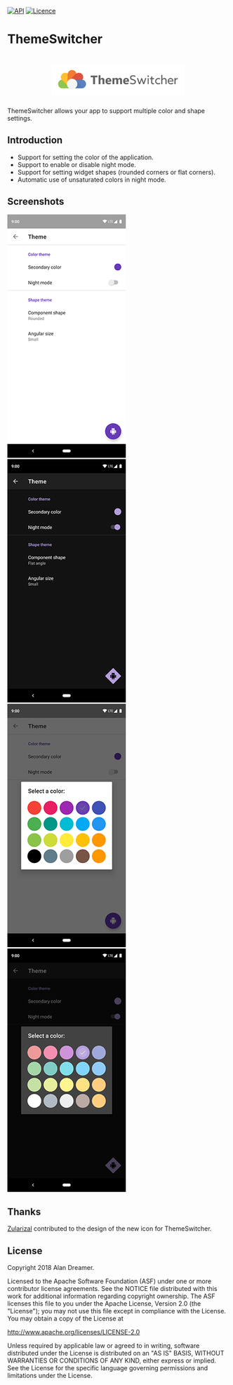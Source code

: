 [![API](https://img.shields.io/badge/API-17%2B-brightgreen.svg?style=flat)](https://android-arsenal.com/api?level=17)
[![Licence](https://img.shields.io/badge/Licence-Apache2-blue.svg)](http://www.apache.org/licenses/LICENSE-2.0)

ThemeSwitcher
=============

<h1 align=center>
<img src="logo/horizontal.png" width=60%>
</h1>

ThemeSwitcher allows your app to support multiple color and shape settings.

Introduction
------------

* Support for setting the color of the application.
* Support to enable or disable night mode.
* Support for setting widget shapes (rounded corners or flat corners).
* Automatic use of unsaturated colors in night mode.

Screenshots
-----------

![One](/screenshots/one.png)
![Two](/screenshots/two.png)
![Three](/screenshots/three.png)
![Four](/screenshots/four.png)

Thanks
------

[Zularizal](https://github.com/zularizal) contributed to the design of the new icon for ThemeSwitcher.

License
-------

Copyright 2018 Alan Dreamer.

Licensed to the Apache Software Foundation (ASF) under one or more contributor
license agreements.  See the NOTICE file distributed with this work for
additional information regarding copyright ownership.  The ASF licenses this
file to you under the Apache License, Version 2.0 (the "License"); you may not
use this file except in compliance with the License.  You may obtain a copy of
the License at

  <http://www.apache.org/licenses/LICENSE-2.0>

Unless required by applicable law or agreed to in writing, software
distributed under the License is distributed on an "AS IS" BASIS, WITHOUT
WARRANTIES OR CONDITIONS OF ANY KIND, either express or implied.  See the
License for the specific language governing permissions and limitations under
the License.
